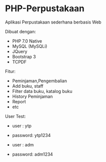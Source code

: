 # PHP-Perpustakaan
Aplikasi Perpustakaan sederhana berbasis Web

Dibuat dengan:
- PHP 7.0 Native
- MySQL (MySQLi)
- JQuery
- Bootstrap 3
- TCPDF

Fitur:
- Peminjaman,Pengembalian
- Add buku, staff
- Filter data buku, katalog buku
- History Peminjaman
- Report
- etc

User Test:
- user	: ytp
- password: ytp1234

- user	: adm
- password: adm1234
